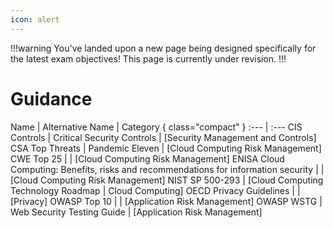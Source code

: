 ```yaml
---
icon: alert
---
```


!!!warning
You've landed upon a new page being designed specifically for the latest exam objectives! This page is currently under revision.
!!!

# Guidance

Name | Alternative Name | Category { class="compact" }
:--- | :---
CIS Controls | Critical Security Controls | [Security Management and Controls]
CSA Top Threats | Pandemic Eleven | [Cloud Computing Risk Management]
CWE Top 25 | | [Cloud Computing Risk Management]
ENISA Cloud Computing: Benefits, risks and recommendations for information security | | [Cloud Computing Risk Management]
NIST SP 500-293 | [Cloud Computing Technology Roadmap | Cloud Computing]
OECD Privacy Guidelines | | [Privacy]
OWASP Top 10 | | [Application Risk Management]
OWASP WSTG | Web Security Testing Guide | [Application Risk Management]